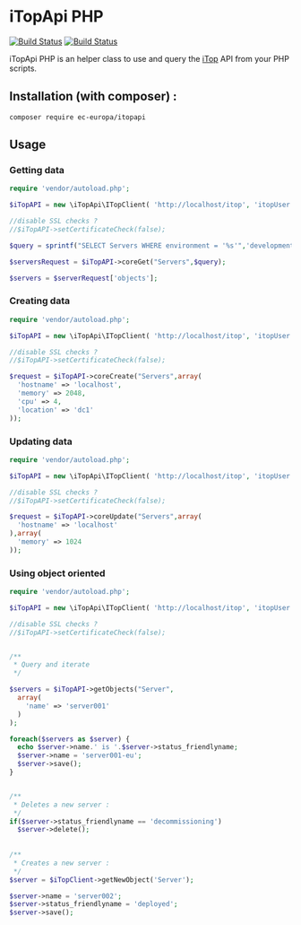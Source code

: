 # iTopApi PHP

[![Build Status](https://travis-ci.org/ec-europa/iTopApi.svg?branch=master)](https://travis-ci.org/ec-europa/iTopApi)
[![Build Status](https://drone.fpfis.eu/api/badges/ec-europa/iTopApi/status.svg)](https://drone.fpfis.eu/ec-europa/iTopApi) 


iTopApi PHP is an helper class to use and query the [iTop](https://wiki.openitop.org/doku.php) API from your PHP scripts.



## Installation **(with composer)** :

```
composer require ec-europa/itopapi
```

## Usage

### Getting data

```php
require 'vendor/autoload.php';

$iTopAPI = new \iTopApi\ITopClient( 'http://localhost/itop', 'itopUser', 'iTopPassword' );

//disable SSL checks ?
//$iTopAPI->setCertificateCheck(false);

$query = sprintf("SELECT Servers WHERE environment = '%s'",'development');

$serversRequest = $iTopAPI->coreGet("Servers",$query);

$servers = $serverRequest['objects'];
```

### Creating data

```php
require 'vendor/autoload.php';

$iTopAPI = new \iTopApi\ITopClient( 'http://localhost/itop', 'itopUser', 'iTopPassword' );

//disable SSL checks ?
//$iTopAPI->setCertificateCheck(false);

$request = $iTopAPI->coreCreate("Servers",array(
  'hostname' => 'localhost',
  'memory' => 2048,
  'cpu' => 4,
  'location' => 'dc1'
));

```



### Updating data

```php
require 'vendor/autoload.php';

$iTopAPI = new \iTopApi\ITopClient( 'http://localhost/itop', 'itopUser', 'iTopPassword' );

//disable SSL checks ?
//$iTopAPI->setCertificateCheck(false);

$request = $iTopAPI->coreUpdate("Servers",array(
  'hostname' => 'localhost'
),array(
  'memory' => 1024
));

```

### Using object oriented

```php
require 'vendor/autoload.php';

$iTopAPI = new \iTopApi\ITopClient( 'http://localhost/itop', 'itopUser', 'iTopPassword' );

//disable SSL checks ?
//$iTopAPI->setCertificateCheck(false);


/**
 * Query and iterate 
 */

$servers = $iTopAPI->getObjects("Server",
  array(
    'name' => 'server001'
  )
);

foreach($servers as $server) {
  echo $server->name.' is '.$server->status_friendlyname;
  $server->name = 'server001-eu';
  $server->save();
}


/**
 * Deletes a new server : 
 */
if($server->status_friendlyname == 'decommissioning')
  $server->delete();
  
  
/**
 * Creates a new server : 
 */
$server = $iTopClient->getNewObject('Server');

$server->name = 'server002';
$server->status_friendlyname = 'deployed';
$server->save();

```
